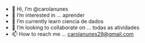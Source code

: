 - 👋 Hi, I’m @carolanunes
- 👀 I’m interested in ... aprender                                       
- 🌱 I’m currently learn  ciencia de dados
- 💞️ I’m looking to collaborate on ... todas as atividades
- 📫 How to reach me ...  carolanunes29@gmail.com 

<!---
carolanunes/carolanunes is a ✨ special ✨ repository because its `README.md` (this file) appears on your GitHub profile.
You can click the Preview link to take a look at your changes.re
--->
